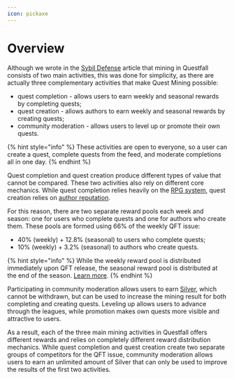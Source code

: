 ```yaml
---
icon: pickaxe
---
```


# Overview

Although we wrote in the [Sybil Defense](../overview/sybil-defence.md) article that mining in Questfall consists of two main activities, this was done for simplicity, as there are actually three complementary activities that make Quest Mining possible:

* quest completion - allows users to earn weekly and seasonal rewards by completing quests;
* quest creation - allows authors to earn weekly and seasonal rewards by creating quests;
* community moderation - allows users to level up or promote their own quests.

{% hint style="info" %}
These activities are open to everyone, so a user can create a quest, complete quests from the feed, and moderate completions all in one day.
{% endhint %}

Quest completion and quest creation produce different types of value that cannot be compared. These two activities also rely on different core mechanics. While quest completion relies heavily on the [RPG system](broken-reference), quest creation relies on [author reputation](author-reputation.md).

For this reason, there are two separate reward pools each week and season: one for users who complete quests and one for authors who create them. These pools are formed using 66% of the weekly QFT issue:

* 40% (weekly) + 12.8% (seasonal) to users who complete quests;
* 10% (weekly) + 3.2% (seasonal) to authors who create quests.

{% hint style="info" %}
While the weekly reward pool is distributed immediately upon QFT release, the seasonal reward pool is distributed at the end of the season. [Learn more](seasons.md).
{% endhint %}

Participating in community moderation allows users to earn [Silver](../assets/Silver-in-game.md), which cannot be withdrawn, but can be used to increase the mining result for both completing and creating quests. Leveling up allows users to advance through the leagues, while promotion makes own quests more visible and attractive to users.

As a result, each of the three main mining activities in Questfall offers different rewards and relies on completely different reward distribution mechanics. While quest completion and quest creation create two separate groups of competitors for the QFT issue, community moderation allows users to earn an unlimited amount of Silver that can only be used to improve the results of the first two activities.
